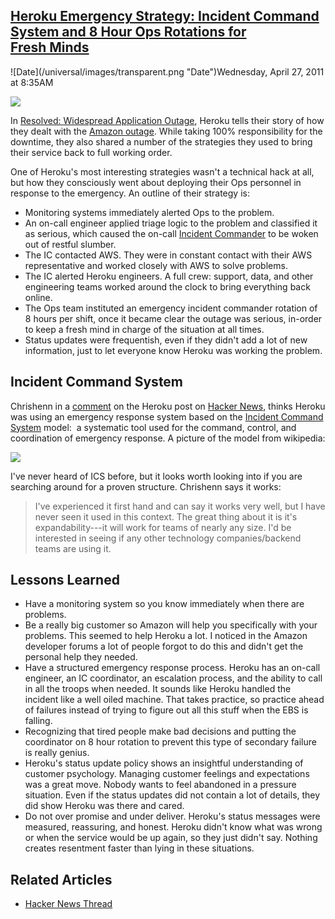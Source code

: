## [Heroku Emergency Strategy: Incident Command System and 8 Hour Ops Rotations for Fresh Minds](/blog/2011/4/27/heroku-emergency-strategy-incident-command-system-and-8-hour.html)

<div class="journal-entry-tag journal-entry-tag-post-title"><span class="posted-on">![Date](/universal/images/transparent.png "Date")Wednesday, April 27, 2011 at 8:35AM</span></div>

<div class="body">

![](http://farm6.static.flickr.com/5021/5659457251_24b7c16394_m.jpg)

In [Resolved: Widespread Application Outage](http://status.heroku.com/incident/151)<span>, <span>Heroku</span> tells their story of how they dealt with the</span> [Amazon outage](http://highscalability.com/blog/2011/4/25/the-big-list-of-articles-on-the-amazon-outage.html). While taking 100% responsibility for the downtime, they also shared a number of the strategies they used to bring their service back to full working order.

<span>One of <span>Heroku's</span> most interesting strategies wasn't a technical hack at all, but how they consciously went about deploying their Ops personnel in response to the emergency. An outline of their strategy is:</span>

*   Monitoring systems immediately alerted Ops to the problem. 
*   An on-call engineer applied triage logic to the problem and classified it as serious, which caused the on-call [Incident Commander](http://en.wikipedia.org/wiki/Incident_command_system) to be woken out of restful slumber. 
*   <span>The <span>IC</span> contacted <span>AWS</span>. They were in constant contact with their <span>AWS</span> representative and worked closely with <span>AWS</span> to solve problems.</span>
*   <span>The <span>IC</span> alerted <span>Heroku</span> engineers. A full crew: support, data, and other engineering teams worked around the clock to bring everything back online.</span>
*   The Ops team instituted an emergency incident commander rotation of 8 hours per shift, once it became clear the outage was serious, in-order to keep a fresh mind in charge of the situation at all times. 
*   <span>Status updates were frequentish, even if they didn't add a lot of new information, just to let everyone know <span>Heroku</span> was working the problem. </span>

## Incident Command System

Chrishenn in a [comment](http://news.ycombinator.com/item?id=2488149) on the Heroku post on [Hacker News](http://news.ycombinator.com/item?id=2487973), thinks Heroku was using an emergency response system based on the [Incident Command System](http://en.wikipedia.org/wiki/Incident_command_system) model:  a systematic tool used for the command, control, and coordination of emergency response. A picture of the model from wikipedia:

<span class="full-image-block ssNonEditable"><span>![](http://farm6.static.flickr.com/5190/5661503400_2081acd3b3_o.png?__SQUARESPACE_CACHEVERSION=1303915402523)</span></span>

I've never heard of ICS before, but it looks worth looking into if you are searching around for a proven structure. Chrishenn says it works:

> I've experienced it first hand and can say it works very well, but I have never seen it used in this context. The great thing about it is it's expandability---it will work for teams of nearly any size. I'd be interested in seeing if any other technology companies/backend teams are using it.

## Lessons Learned

*   Have a monitoring system so you know immediately when there are problems.
*   <span>Be a really big customer so Amazon will help you specifically with your problems. This seemed to help <span>Heroku</span> a lot. I noticed in the Amazon developer forums a lot of people forgot to do this and didn't get the personal help they needed.</span>
*   <span>Have a structured emergency response process. <span>Heroku</span> has an on-call engineer, an <span>IC</span> coordinator, an escalation process, and the ability to call in all the troops when needed. It sounds like <span>Heroku</span> handled the incident like a well oiled machine. That takes practice, so practice ahead of failures instead of trying to figure out all this stuff when the <span>EBS</span> is falling.</span>
*   Recognizing that tired people make bad decisions and putting the coordinator on 8 hour rotation to prevent this type of secondary failure is really genius.
*   <span><span>Heroku's</span> status update policy shows an insightful understanding of customer psychology. Managing customer feelings and expectations was a great move. Nobody wants to feel abandoned in a pressure situation. Even if the status updates did not contain a lot of details, they did show <span>Heroku</span> was there and cared.</span>
*   <span>Do not over promise and under deliver. <span>Heroku's</span> status messages were measured, reassuring, and honest. Heroku didn't know what was wrong or when the service would be up again, so they just didn't say. Nothing creates resentment faster than lying in these situations. </span>

## Related Articles

*   [Hacker News Thread](http://news.ycombinator.com/item?id=2487973)  

</div>